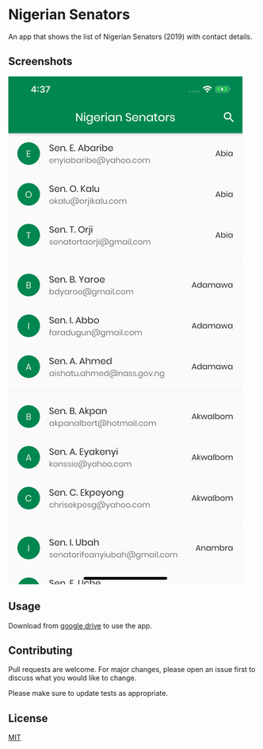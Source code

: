 # Nigerian Senators

An app that shows the list of Nigerian Senators (2019) with contact details.

## Screenshots
![picture](screenshots/1.png)

## Usage

Download from [google drive](https://drive.google.com/file/d/1lcSZTI_E1LaVksXNpngJrZhxn3RPdnon/view) to use the app.

## Contributing
Pull requests are welcome. For major changes, please open an issue first to discuss what you would like to change.

Please make sure to update tests as appropriate.

## License
[MIT](https://choosealicense.com/licenses/mit/)